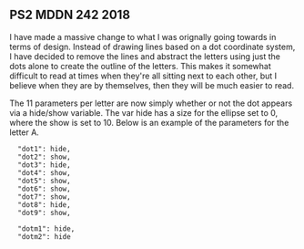 ## PS2 MDDN 242 2018

I have made a massive change to what I was orignally going towards in terms of design. Instead of drawing lines based on a dot coordinate system, I have decided to remove the lines and abstract the letters using just the dots alone to create the outline of the letters. This makes it somewhat difficult to read at times when they're all sitting next to each other, but I believe when they are by themselves, then they will be much easier to read.

The 11 parameters per letter are now simply whether or not the dot appears via a hide/show variable.
The var hide has a size for the ellipse set to 0, where the show is set to 10.
Below is an example of the parameters for the letter A.
	
	  "dot1": hide,
      "dot2": show,
      "dot3": hide,
      "dot4": show,
      "dot5": show,
      "dot6": show,
      "dot7": show,
      "dot8": hide,
      "dot9": show,

      "dotm1": hide,
      "dotm2": hide
